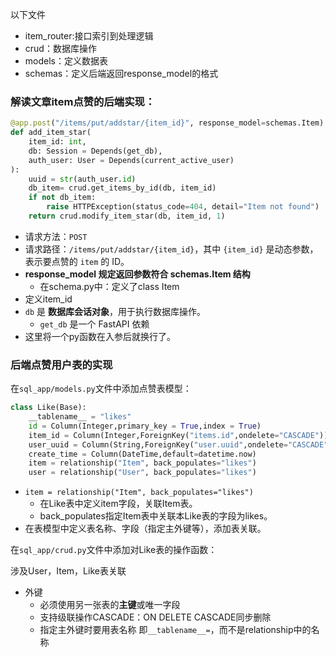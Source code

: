 以下文件
- item_router:接口索引到处理逻辑
- crud：数据库操作
- models：定义数据表
- schemas：定义后端返回response_model的格式

### 解读文章item点赞的后端实现：
```python
@app.post("/items/put/addstar/{item_id}", response_model=schemas.Item)
def add_item_star(
	item_id: int,
	db: Session = Depends(get_db),
	auth_user: User = Depends(current_active_user)
):
    uuid = str(auth_user.id)
    db_item= crud.get_items_by_id(db, item_id)
    if not db_item:
        raise HTTPException(status_code=404, detail="Item not found")
    return crud.modify_item_star(db, item_id, 1)
```
- 请求方法：`POST`
- 请求路径：`/items/put/addstar/{item_id}`，其中 `{item_id}` 是动态参数，表示要点赞的 `item` 的 ID。
- **response_model 规定返回参数符合 schemas.Item 结构**
	- 在schema.py中：定义了class Item
- 定义item_id
- `db` 是 **数据库会话对象**，用于执行数据库操作。
	- `get_db` 是一个 FastAPI 依赖
- 这里将一个py函数在入参后就换行了。



### 后端点赞用户表的实现
在`sql_app/models.py`文件中添加点赞表模型：
```python
class Like(Base):
    __tablename__ = "likes"
    id = Column(Integer,primary_key = True,index = True)
    item_id = Column(Integer,ForeignKey("items.id",ondelete="CASCADE"))
    user_uuid = Column(String,ForeignKey("user.uuid",ondelete="CASCADE"))
    create_time = Column(DateTime,default=datetime.now)
    item = relationship("Item", back_populates="likes")
    user = relationship("User", back_populates="likes")
```
- `item = relationship("Item", back_populates="likes")`
	- 在Like表中定义item字段，关联Item表。
	- back_populates指定Item表中关联本Like表的字段为likes。
- 在表模型中定义表名称、字段（指定主外键等），添加表关联。

在`sql_app/crud.py`文件中添加对Like表的操作函数：


涉及User，Item，Like表关联
- 外键
	- 必须使用另一张表的**主键**或唯一字段
	- 支持级联操作CASCADE：ON DELETE CASCADE同步删除
	- 指定主外键时要用表名称 即`__tablename__=`，而不是relationship中的名称